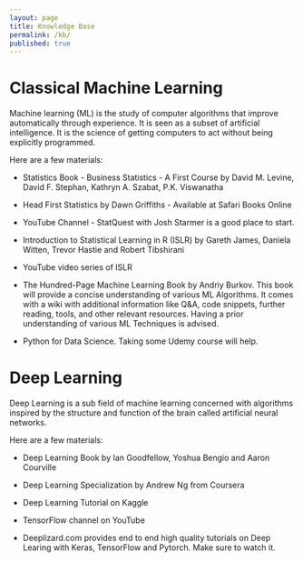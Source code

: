 ```yaml
---
layout: page
title: Knowledge Base
permalink: /kb/
published: true
---
```

# Classical Machine Learning

Machine learning (ML) is the study of computer algorithms that improve automatically through experience. It is seen as a subset of artificial intelligence. It is the science of getting computers to act without being explicitly programmed.

Here are a few materials:

- Statistics Book - Business Statistics - A First Course by David M. Levine, David F. Stephan, Kathryn A. Szabat, P.K. Viswanatha

- Head First Statistics  by Dawn Griffiths - Available at Safari Books Online

- YouTube Channel - StatQuest with Josh Starmer is a good place to start.

- Introduction to Statistical Learning in R (ISLR) by Gareth James, Daniela Witten, Trevor Hastie and Robert Tibshirani

- YouTube video series of ISLR

- The Hundred-Page Machine Learning Book by Andriy Burkov. This book will provide a concise understanding of various ML Algorithms. It comes with a wiki with additional information like Q&A, code snippets, further reading, tools, and other relevant resources. Having a prior understanding of various ML Techniques is advised.

- Python for Data Science. Taking some Udemy course will help.

# Deep Learning

Deep Learning is a sub field of machine learning concerned with algorithms inspired by the structure and function of the brain called artificial neural networks.

Here are a few materials:

- Deep Learning Book by Ian Goodfellow, Yoshua Bengio and Aaron Courville

- Deep Learning Specialization by Andrew Ng from Coursera

- Deep Learning Tutorial on Kaggle

- TensorFlow channel on YouTube

- Deeplizard.com provides end to end high quality tutorials on Deep Learing with Keras, TensorFlow and Pytorch. Make sure to watch it.
